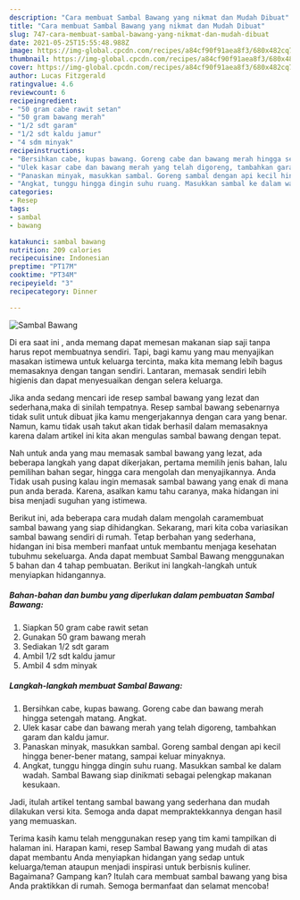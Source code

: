 ```yaml
---
description: "Cara membuat Sambal Bawang yang nikmat dan Mudah Dibuat"
title: "Cara membuat Sambal Bawang yang nikmat dan Mudah Dibuat"
slug: 747-cara-membuat-sambal-bawang-yang-nikmat-dan-mudah-dibuat
date: 2021-05-25T15:55:48.988Z
image: https://img-global.cpcdn.com/recipes/a84cf90f91aea8f3/680x482cq70/sambal-bawang-foto-resep-utama.jpg
thumbnail: https://img-global.cpcdn.com/recipes/a84cf90f91aea8f3/680x482cq70/sambal-bawang-foto-resep-utama.jpg
cover: https://img-global.cpcdn.com/recipes/a84cf90f91aea8f3/680x482cq70/sambal-bawang-foto-resep-utama.jpg
author: Lucas Fitzgerald
ratingvalue: 4.6
reviewcount: 6
recipeingredient:
- "50 gram cabe rawit setan"
- "50 gram bawang merah"
- "1/2 sdt garam"
- "1/2 sdt kaldu jamur"
- "4 sdm minyak"
recipeinstructions:
- "Bersihkan cabe, kupas bawang. Goreng cabe dan bawang merah hingga setengah matang. Angkat."
- "Ulek kasar cabe dan bawang merah yang telah digoreng, tambahkan garam dan kaldu jamur."
- "Panaskan minyak, masukkan sambal. Goreng sambal dengan api kecil hingga bener-bener matang, sampai keluar minyaknya."
- "Angkat, tunggu hingga dingin suhu ruang. Masukkan sambal ke dalam wadah. Sambal Bawang siap dinikmati sebagai pelengkap makanan kesukaan."
categories:
- Resep
tags:
- sambal
- bawang

katakunci: sambal bawang 
nutrition: 209 calories
recipecuisine: Indonesian
preptime: "PT17M"
cooktime: "PT34M"
recipeyield: "3"
recipecategory: Dinner

---
```



![Sambal Bawang](https://img-global.cpcdn.com/recipes/a84cf90f91aea8f3/680x482cq70/sambal-bawang-foto-resep-utama.jpg)

Di era  saat ini , anda memang dapat memesan makanan siap saji tanpa harus repot membuatnya sendiri. Tapi, bagi kamu yang mau menyajikan masakan istimewa untuk keluarga tercinta, maka kita memang lebih bagus memasaknya dengan tangan sendiri. Lantaran, memasak sendiri lebih higienis dan dapat menyesuaikan dengan selera keluarga.

Jika anda sedang mencari ide resep sambal bawang yang lezat dan sederhana,maka di sinilah tempatnya. Resep sambal bawang  sebenarnya tidak sulit untuk dibuat jika kamu mengerjakannya dengan cara yang benar. Namun, kamu tidak usah takut akan tidak berhasil dalam memasaknya 
karena dalam artikel ini kita akan mengulas sambal bawang dengan tepat.  



Nah untuk anda yang mau memasak sambal bawang yang lezat, ada beberapa langkah yang dapat dikerjakan, pertama memilih jenis bahan, lalu pemilihan bahan segar, hingga cara mengolah dan menyajikannya. Anda Tidak usah pusing kalau ingin memasak sambal bawang yang enak di mana pun anda berada. Karena, asalkan kamu  tahu caranya, maka hidangan ini bisa menjadi suguhan yang istimewa.

Berikut ini, ada beberapa cara mudah dalam mengolah caramembuat sambal bawang yang siap dihidangkan. Sekarang, mari kita coba variasikan sambal bawang sendiri di rumah. Tetap berbahan yang sederhana, hidangan ini bisa memberi manfaat untuk membantu menjaga kesehatan tubuhmu sekeluarga. Anda dapat membuat Sambal Bawang menggunakan 5 bahan dan 4 tahap pembuatan. Berikut ini langkah-langkah untuk menyiapkan hidangannya.

<!--inarticleads1-->

##### Bahan-bahan dan bumbu yang diperlukan dalam pembuatan Sambal Bawang:

1. Siapkan 50 gram cabe rawit setan
1. Gunakan 50 gram bawang merah
1. Sediakan 1/2 sdt garam
1. Ambil 1/2 sdt kaldu jamur
1. Ambil 4 sdm minyak




<!--inarticleads2-->

##### Langkah-langkah membuat Sambal Bawang:

1. Bersihkan cabe, kupas bawang. Goreng cabe dan bawang merah hingga setengah matang. Angkat.
1. Ulek kasar cabe dan bawang merah yang telah digoreng, tambahkan garam dan kaldu jamur.
1. Panaskan minyak, masukkan sambal. Goreng sambal dengan api kecil hingga bener-bener matang, sampai keluar minyaknya.
1. Angkat, tunggu hingga dingin suhu ruang. Masukkan sambal ke dalam wadah. Sambal Bawang siap dinikmati sebagai pelengkap makanan kesukaan.




Jadi, itulah artikel tentang  sambal bawang  yang sederhana dan mudah dilakukan versi kita. Semoga anda dapat mempraktekkannya dengan hasil yang memuaskan. 

Terima kasih kamu telah menggunakan resep yang tim kami tampilkan di halaman ini. Harapan kami, resep  Sambal Bawang yang mudah di atas dapat membantu Anda menyiapkan hidangan yang sedap untuk keluarga/teman ataupun menjadi inspirasi untuk berbisnis kuliner. Bagaimana? Gampang kan? Itulah cara membuat sambal bawang yang bisa Anda praktikkan di rumah. Semoga bermanfaat dan selamat mencoba!

